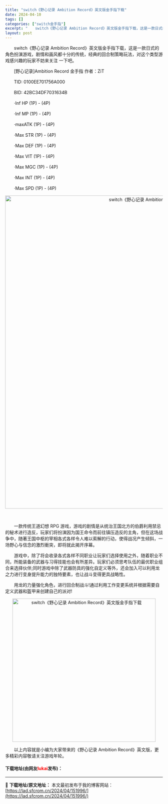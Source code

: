 ```yaml
---
title: "switch《野心记录 Ambition Record》英文版金手指下载"
date: 2024-04-10
tags: []
categories: ["switch金手指"]
excerpt: "　　switch《野心记录 Ambition Record》英文版金手指下载，这是一款日式的角色扮演游戏，剧情和画风都十分的传统，经典的回合制策略玩法，对这个类型游戏感兴趣的玩家不妨来关注 一下吧。 　　[野心记录]Ambition Record 金手指 作者：ZiT 　　TID: 0100EE70&hellip;"
layout: post
---
```


 <p>　　switch《野心记录 Ambition Record》英文版金手指下载，这是一款日式的角色扮演游戏，剧情和画风都十分的传统，经典的回合制策略玩法，对这个类型游戏感兴趣的玩家不妨来关注 一下吧。</p> <p>　　[野心记录]Ambition Record 金手指 作者：ZiT</p> <p>　　TID: 0100EE701756A000</p> <p>　　BID: 42BC34DF7031634B</p> <p>　　&middot;Inf HP (1P) - (4P)</p> <p>　　&middot;Inf MP (1P) - (4P)</p> <p>　　&middot;maxATK (1P) - (4P)</p> <p>　　&middot;Max STR (1P) - (4P)</p> <p>　　&middot;Max DEF (1P) - (4P)</p> <p>　　&middot;Max VIT (1P) - (4P)</p> <p>　　&middot;Max MGC (1P) - (4P)</p> <p>　　&middot;Max INT (1P) - (4P)</p> <p>　　&middot;Max SPD (1P) - (4P)</p> <p align="center"><img align="" border="0" src="https://lad.sfcrom.cn/wp-content/uploads/2024/04/20240410_6615eb62b297c.webp" width="1000" alt="switch《野心记录 Ambition Record》英文版金手指下载" /></p> <p align="center">&nbsp;</p> <p>　　一款传统王道幻想 RPG 游戏，游戏的剧情是从统治王国北方的伯爵利用禁忌的秘术进行造反，玩家们将扮演因为国王命令而前往镇压造反的主角，但在这场战争中，随著王国中枢的宰相各式各样令人难以索解的行动，使得战况产生倾斜，一场野心与信念的激烈衝突，即将就此揭开序幕。</p> <p>　　游戏中，除了将会收录各式各样不同职业让玩家们选择使用之外，随着职业不同，所能装备的武器与习得技能也会有所差异。玩家们必须思考队伍的最优职业组合来选择伙伴;同时游戏中除了武器防具的强化自定义等外，还会加入可以利用龙之力进行变身提升能力的独特要素，也让战斗变得更具战略性。</p> <p>　　用龙的力量强化角色，进行回合制战斗!通过利用工作变更系统并根据需要自定义武器和盔甲来创建自己的派对!</p> <p align="center"><img align="" border="0" src="https://lad.sfcrom.cn/wp-content/uploads/2024/04/20240410_6615eb630c8fb.webp" width="458" alt="switch《野心记录 Ambition Record》英文版金手指下载" /></p> <p>　　以上内容就是小编为大家带来的《野心记录 Ambition Record》英文版，更多精彩内容敬请关注游戏年轮。</p> <p><h4>下载地址(由网友<font color="red">lukai</font>发布)：</h4></p> 

---
📖 **下载地址/原文地址：** 本文最初发布于我的博客网站：[https://lad.sfcrom.cn/2024/04/151996/](https://lad.sfcrom.cn/2024/04/151996/)

